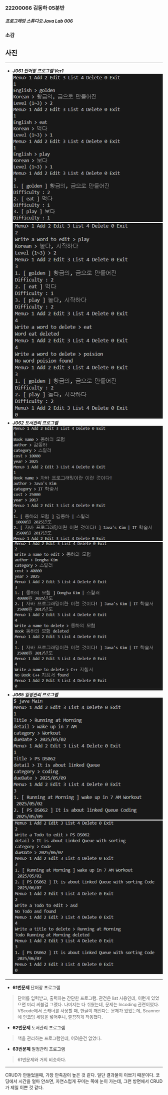 ### 22200066 김동하 05분반

##### 프로그래밍 스튜디오 Java Lab 006

### 소감

## 사진

---
+ ___J061 단어장 프로그램 Ver1___
![J061-1](./Captures/J061-1.png)
![J061-2](./Captures/J061-2.png)
+ ___J062 도서관리 프로그램___
![J062-1](./Captures/J062-1.png)
![J062-2](./Captures/J062-2.png)
+ ___J065 일정관리 프로그램___
![J063-1](./Captures/J063-1.png)
![J063-2](./Captures/J063-2.png)


---

+ **61번문제** 단어장 프로그램
> 단어를 입력받고, 출력하는 간단한 프로그램. 관건은 list 사용인데, 이런게 있었으면 미리 써볼걸 그랬다. 나머지는 다 쉬웠는데, 문제는 Incoding 관련이였다. VScode에서 스캐너를 사용할 때, 한글이 깨진다는 문제가 있었는데, Scanner에 인코딩 세팅을 넣어주니, 깔끔하게 작동했다. 

+ **62번문제**  도서관리 프로그램
> 책을 관리하는 프로그램인데, 어려운건 없었다.

+ **63번문제** 일정관리 프로그램
> 61번문제와 거의 비슷하다.


---

CRUD가 만들었을때, 가장 만족감이 높은 것 같다. 일단 결과물이 이쁘기 때문이다. 코딩에서 시간을 얼마 안쓰면, 자연스럽게 꾸미는 쪽에 눈이 가는데, 그런 방면에서 CRUD가 제일 이쁜 것 같다.  

